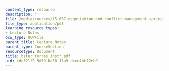```yaml
---
content_type: resource
description: ''
file: /media/courses/15-667-negotiation-and-conflict-management-spring-2001/fde321f95d59bd3013a9dcee4bb12eb9_bster_torres_instr.pdf
file_type: application/pdf
learning_resource_types:
- Lecture Notes
ocw_type: OCWFile
parent_title: Lecture Notes
parent_type: CourseSection
resourcetype: Document
title: bster_torres_instr.pdf
uid: fde321f9-5d59-bd30-13a9-dcee4bb12eb9
---
```

